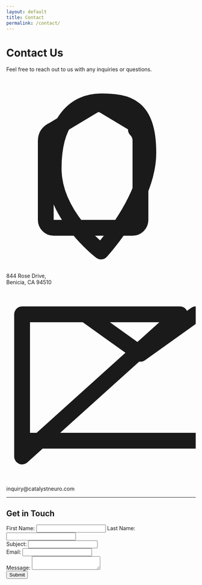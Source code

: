 ```yaml
---
layout: default
title: Contact
permalink: /contact/
---
```


<div class="header-box">
  <h1>Contact Us</h1>
  <p>Feel free to reach out to us with any inquiries or questions.</p>
</div>

<div class="contact-info-box">
  <svg xmlns="http://www.w3.org/2000/svg" viewBox="0 0 24 24" fill="none" stroke="currentColor" stroke-width="2" stroke-linecap="round" stroke-linejoin="round" class="feather feather-map-pin">
    <path d="M17.42 6.57l-5-3c-.47-.28-1.05-.28-1.42 0l-5 3C5.21 6.91 5 7.45 5 8v10c0 .55.45 1 1 1h10c.55 0 1-.45 1-1V8c0-.55-.21-1.09-.58-1.43z"></path>
    <path d="M12 22s-6-4.5-6-10.5 2.69-8.5 6-8.5S18 3.5 18 9.5 12 22 12 22z"></path>
  </svg>
  <p>
    844 Rose Drive, <br>
    Benicia, CA 94510
  </p>
</div>

<div class="contact-info-box">
  <svg xmlns="http://www.w3.org/2000/svg" viewBox="0 0 24 24" fill="none" stroke="currentColor" stroke-width="2" stroke-linecap="round" stroke-linejoin="round" class="feather feather-mail">
    <path d="M22 3H2v18l20-18zM2 3h8l7 5 7-5h2v16H2z"></path>
  </svg>
  <p>inquiry@catalystneuro.com</p>
</div>

---

## Get in Touch

<form action="/submit-contact" method="POST">
  <div>
    <label for="first_name">First Name:</label>
    <input type="text" id="first_name" name="first_name" required>
    <label for="last_name">Last Name:</label>
    <input type="text" id="last_name" name="last_name" required>
  </div>
  <div>
    <label for="subject">Subject:</label>
    <input type="text" id="subject" name="subject" required>
  </div>
  <div>
    <label for="email">Email:</label>
    <input type="email" id="email" name="email" required>
  </div>
  <div>
    <label for="message">Message:</label>
    <textarea id="message" name="message" required></textarea>
  </div>
  <div>
    <input type="submit" value="Submit">
  </div>
</form>